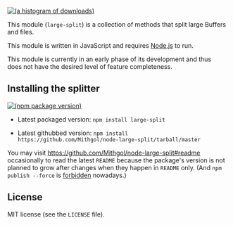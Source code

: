[![(a histogram of downloads)](https://nodei.co/npm-dl/large-split.png?height=3)](https://npmjs.org/package/large-split)

This module (`large-split`) is a collection of methods that split large Buffers and files.

This module is written in JavaScript and requires [Node.js](http://nodejs.org/) to run.

This module is currently in an early phase of its development and thus does not have the desired level of feature completeness.

## Installing the splitter

[![(npm package version)](https://nodei.co/npm/large-split.png?downloads=true&downloadRank=true)](https://npmjs.org/package/large-split)

* Latest packaged version: `npm install large-split`

* Latest githubbed version: `npm install https://github.com/Mithgol/node-large-split/tarball/master`

You may visit https://github.com/Mithgol/node-large-split#readme occasionally to read the latest `README` because the package's version is not planned to grow after changes when they happen in `README` only. (And `npm publish --force` is [forbidden](http://blog.npmjs.org/post/77758351673/no-more-npm-publish-f) nowadays.)

## License

MIT license (see the `LICENSE` file).